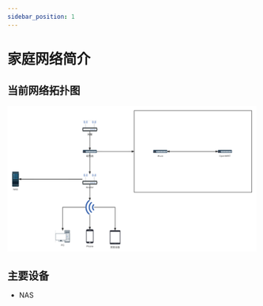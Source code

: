 ```yaml
---
sidebar_position: 1
---
```


# 家庭网络简介

## 当前网络拓扑图

![](./img/home.network.topology.png)

## 主要设备

-   NAS
